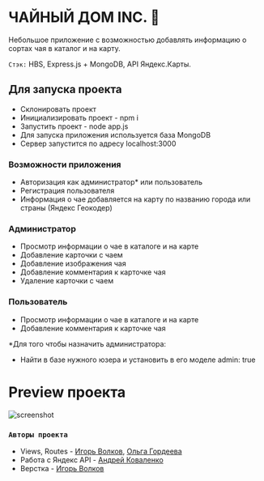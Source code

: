 # ЧАЙНЫЙ ДОМ INC. 🌿

Небольшое приложение с возможностью добавлять информацию о сортах чая в каталог и на карту. 

`Стэк:` HBS, Express.js + MongoDB, API Яндекс.Карты.

## Для запуска проекта

- Склонировать проект
- Инициализировать проект - npm i
- Запустить проект - node app.js
- Для запуска приложения используется база MongoDB
- Сервер запустится по адресу localhost:3000

### Возможности приложения

- Авторизация как администратор* или пользователь
- Регистрация пользователя
- Информация о чае добавляется на карту по названию города или страны (Яндекс Геокодер)

### Администратор

- Просмотр информации о чае в каталоге и на карте
- Добавление карточки с чаем
- Добавление изображения чая
- Добавление комментария к карточке чая
- Удаление карточки с чаем

### Пользователь

- Просмотр информации о чае в каталоге и на карте
- Добавление комментария к карточке чая

*Для того чтобы назначить администратора:
- Найти в базе нужного юзера и установить в его моделе admin: true

# Preview проекта

![screenshot](Desktop-1610313986241.gif)

### `Авторы проекта`

- Views, Routes - [Игорь Волков](https://github.com/gavriil-volkov), [Ольга Гордеева](https://github.com/OlgaGordeeva-Al)
- Работа с Яндекс API - [Андрей Коваленко](https://github.com/andrewcova)
- Верстка - [Игорь Волков](https://github.com/gavriil-volkov)
